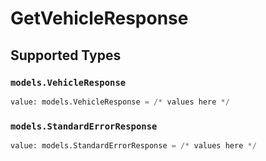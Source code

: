 # GetVehicleResponse


## Supported Types

### `models.VehicleResponse`

```python
value: models.VehicleResponse = /* values here */
```

### `models.StandardErrorResponse`

```python
value: models.StandardErrorResponse = /* values here */
```

